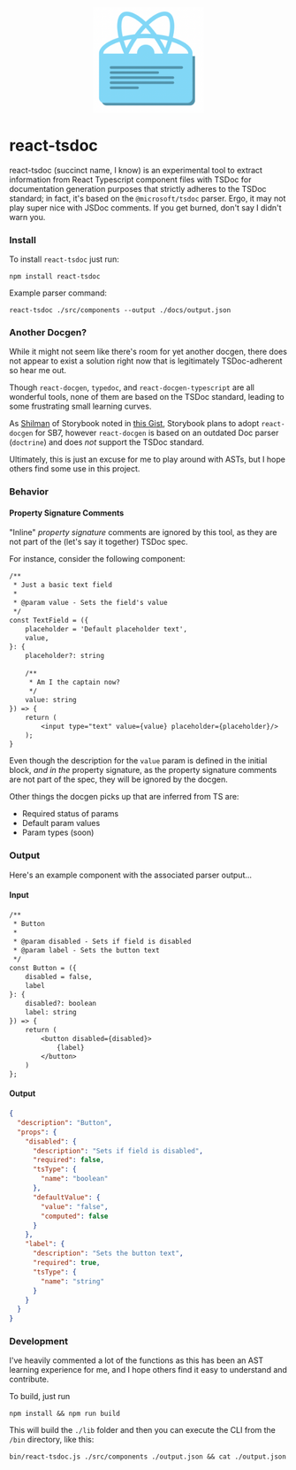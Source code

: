<div style="text-align: center;">
  <img src="./logo.png" width="200px"/>
</div>


# react-tsdoc

react-tsdoc (succinct name, I know) is an experimental tool to extract information
from React Typescript component files with TSDoc for documentation generation purposes
that strictly adheres to the TSDoc standard; in fact, it's based on the `@microsoft/tsdoc`
parser. Ergo, it may not play super nice with JSDoc comments. If you get burned, don't
say I didn't warn you.

### Install

To install `react-tsdoc` just run:

```
npm install react-tsdoc
```

Example parser command:

```
react-tsdoc ./src/components --output ./docs/output.json
```

### Another Docgen?

While it might not seem like there's room for yet another docgen, there
does not appear to exist a solution right now that is legitimately TSDoc-adherent
so hear me out.

Though `react-docgen`, `typedoc`, and `react-docgen-typescript` are all wonderful
tools, none of them are based on the TSDoc standard, leading to some frustrating
small learning curves.

As [Shilman](https://gist.github.com/shilman)
of Storybook noted in
[this Gist](https://gist.github.com/shilman/036313ffa3af52ca986b375d90ea46b0),
Storybook plans to adopt `react-docgen` for SB7, however `react-docgen` is based
on an outdated Doc parser (`doctrine`) and does _not_ support the TSDoc standard.

Ultimately, this is just an excuse for me to play around with ASTs, but I hope
others find some use in this project.

### Behavior

#### Property Signature Comments

"Inline" _property signature_ comments are ignored by this tool, as they are not part
of the (let's say it together) TSDoc spec.

For instance, consider the following component:

```tsx
/**
 * Just a basic text field
 *
 * @param value - Sets the field's value
 */
const TextField = ({
	placeholder = 'Default placeholder text',
	value,
}: {
	placeholder?: string

	/**
	 * Am I the captain now?
	 */
	value: string
}) => {
	return (
		<input type="text" value={value} placeholder={placeholder}/>
	);
}
```

Even though the description for the `value` param is defined in the initial block,
_and in the_ property signature, as the property signature comments are not part
of the spec, they will be ignored by the docgen.

Other things the docgen picks up that are inferred from TS are:

- Required status of params
- Default param values
- Param types (soon)

### Output

Here's an example component with the associated parser output...

#### Input

```tsx
/**
 * Button
 *
 * @param disabled - Sets if field is disabled
 * @param label - Sets the button text
 */
const Button = ({
	disabled = false,
	label
}: {
	disabled?: boolean
	label: string
}) => {
	return (
		<button disabled={disabled}>
			{label}
		</button>
	)
};
```

#### Output

```json
{
  "description": "Button",
  "props": {
    "disabled": {
      "description": "Sets if field is disabled",
      "required": false,
      "tsType": {
        "name": "boolean"
      },
      "defaultValue": {
        "value": "false",
        "computed": false
      }
    },
    "label": {
      "description": "Sets the button text",
      "required": true,
      "tsType": {
        "name": "string"
      }
    }
  }
}
```

### Development

I've heavily commented a lot of the functions as this has been an AST learning
experience for me, and I hope others find it easy to understand and contribute.

To build, just run
```
npm install && npm run build
```

This will build the `./lib` folder and then you can execute the CLI from the `/bin`
directory, like this:

```
bin/react-tsdoc.js ./src/components ./output.json && cat ./output.json
```
